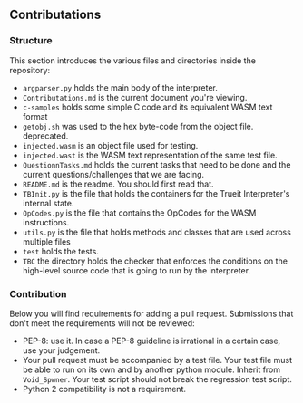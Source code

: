 ## Contributations

### Structure
This section introduces the various files and directories inside the repository:<br/>
* `argparser.py` holds the main body of the interpreter.<br/>
* `Contributations.md` is the current document you're viewing.<br/>
* `c-samples` holds some simple C code and its equivalent WASM text format<br/>
* `getobj.sh` was used to the hex byte-code from the object file. deprecated.<br/>
* `injected.wasm` is an object file used for testing.<br/>
* `injected.wast` is the WASM text representation of the same test file.<br/>
* `QuestionnTasks.md` holds the current tasks that need to be done and the current questions/challenges that we are facing.<br/>
* `README.md` is the readme. You should first read that.<br/>
* `TBInit.py` is the file that holds the containers for the Trueit Interpreter's internal state.<br/>
* `OpCodes.py` is the file that contains the OpCodes for the WASM instructions.<br/>
* `utils.py` is the file that holds methods and classes that are used across multiple files<br/>
* `test` holds the tests.<br/>
* `TBC` the directory holds the checker that enforces the conditions on the high-level source code that is going to run by the interpreter.<br/>

### Contribution
Below you will find requirements for adding a pull request. Submissions that don't meet the requirements will not be reviewed:<br/>
* PEP-8: use it. In case a PEP-8 guideline is irrational in a certain case, use your judgement.<br/>
* Your pull request must be accompanied by a test file. Your test file must be able to run on its own and by another python module. Inherit from `Void_Spwner`. Your test script should not break the regression test script.<br/>
* Python 2 compatibility is not a requirement.<br/>
